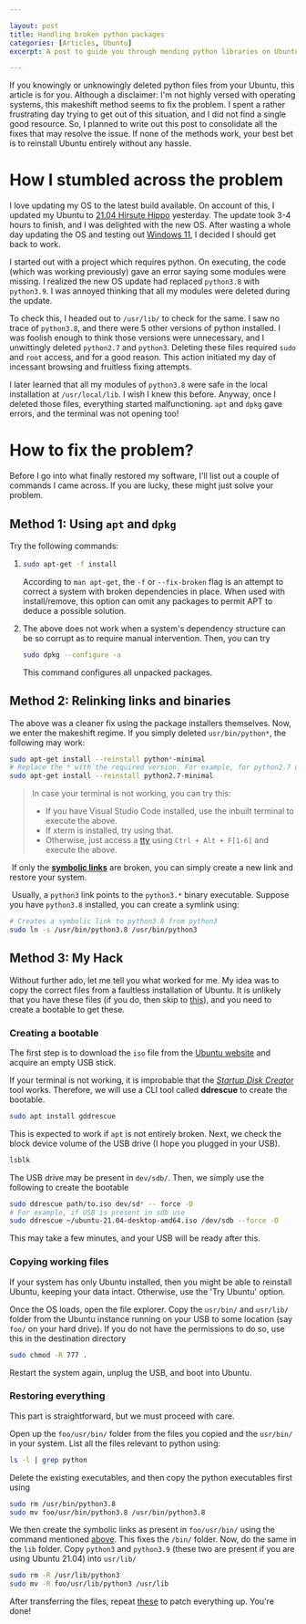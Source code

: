 ```yaml
---

layout: post
title: Handling broken python packages 
categories: [Articles, Ubuntu]
excerpt: A post to guide you through mending python libraries on Ubuntu

---
```


If you knowingly or unknowingly deleted python files from your Ubuntu, this article is for you. Although a disclaimer: I'm not highly versed with operating systems, this makeshift method seems to fix the problem. I spent a rather frustrating day trying to get out of this situation, and I did not find a single good resource. So, I planned to write out this post to consolidate all the fixes that may resolve the issue. If none of the methods work, your best bet is to reinstall Ubuntu entirely without any hassle.

# How I stumbled across the problem

I love updating my OS to the latest build available. On account of this, I updated my Ubuntu to [21.04 Hirsute Hippo](https://releases.ubuntu.com/21.04/) yesterday. The update took 3-4 hours to finish, and I was delighted with the new OS. After wasting a whole day updating the OS and testing out [Windows 11](https://sudhansh6.github.io/posts/Windows-11), I decided I should get back to work.

I started out with a project which requires python. On executing, the code (which was working previously) gave an error saying some modules were missing. I realized the new OS update had replaced `python3.8` with `python3.9`. I was annoyed thinking that all my modules were deleted during the update.

To check this, I headed out to `/usr/lib/` to check for the same. I saw no trace of `python3.8`, and there were 5 other versions of python installed. I was foolish enough to think those versions were unnecessary, and I unwittingly deleted `python2.7` and `python3`. Deleting these files required `sudo` and `root` access, and for a good reason. This action initiated my day of incessant browsing and fruitless fixing attempts. 

I later learned that all my modules of `python3.8` were safe in the local installation at `/usr/local/lib`. I wish I knew this before. Anyway, once I deleted those files, everything started malfunctioning. `apt` and `dpkg` gave errors, and the terminal was not opening too!

# How to fix the problem?

Before I go into what finally restored my software, I'll list out a couple of commands I came across. If you are lucky, these might just solve your problem.

## <a name=standard>Method 1: Using `apt` and `dpkg`</a>

Try the following commands:

1. ```bash
   sudo apt-get -f install
   ```

   According to `man apt-get`, the `-f` or `--fix-broken` flag is an attempt to correct a system with broken dependencies in place. When used with install/remove, this option can omit any packages to permit APT to deduce a possible solution.

2. The above does not work when a system's dependency structure can be so corrupt as to require manual intervention. Then, you can try

   ```bash
   sudo dpkg --configure -a 
   ```

   This command configures all unpacked packages.

## Method 2: Relinking links and binaries

The above was a cleaner fix using the package installers themselves. Now, we enter the makeshift regime. If you simply deleted `usr/bin/python*`, the following may work:

```bash
sudo apt-get install --reinstall python*-minimal
# Replace the * with the required version. For example, for python2.7 use:
sudo apt-get install --reinstall python2.7-minimal
```

> In case your terminal is not working, you can try this:
>
> - If you have Visual Studio Code installed, use the inbuilt terminal to execute the above.
> - If xterm is installed, try using that.
> - Otherwise, just access a [tty](https://askubuntu.com/questions/66195/what-is-a-tty-and-how-do-i-access-a-tty) using `Ctrl + Alt + F[1-6]` and execute the above.

​	If only the <a name=symlink>[**symbolic links**](https://www.freecodecamp.org/news/symlink-tutorial-in-linux-how-to-create-and-remove-a-symbolic-link/)</a> are broken, you can simply create a new link and restore your system.

​	Usually, a `python3` link points to the `python3.*` binary executable. Suppose you have `python3.8` installed, you 	      	can create a symlink using:

```bash
# Creates a symbolic link to python3.8 from python3
sudo ln -s /usr/bin/python3.8 /usr/bin/python3
```

## Method 3: My Hack

 Without further ado, let me tell you what worked for me. My idea was to copy the correct files from a faultless installation of Ubuntu. It is unlikely that you have these files (if you do, then skip to [this](#Restoring-everything)), and you need to create a bootable to get these. 

### Creating a bootable

The first step is to download the `iso` file from the [Ubuntu website](https://ubuntu.com/download) and acquire an empty USB stick.

If your terminal is not working, it is improbable that the [*Startup Disk Creator*](https://ubuntu.com/tutorials/create-a-usb-stick-on-ubuntu#1-overview) tool works. Therefore, we will use a CLI tool called **ddrescue** to create the bootable.

```bash
sudo apt install gddrescue
```

This is expected to work if `apt` is not entirely broken. Next, we check the block device volume of the USB drive (I hope you plugged in your USB). 

```bash
lsblk
```

The USB drive may be present in `dev/sdb/`. Then, we simply use the following to create the bootable

```bash
sudo ddrescue path/to.iso dev/sd* -- force -D
# For example, if USB is present in sdb use
sudo ddrescue ~/ubuntu-21.04-desktop-amd64.iso /dev/sdb --force -D
```

This may take a few minutes, and your USB will be ready after this.

### Copying working files

If your system has only Ubuntu installed, then you might be able to reinstall Ubuntu, keeping your data intact. Otherwise, use the 'Try Ubuntu' option.

Once the OS loads, open the file explorer. Copy the `usr/bin/` and `usr/lib/` folder from the Ubuntu instance running on your USB to some location (say `foo/` on your hard drive). If you do not have the permissions to do so, use this in the destination directory

```bash
sudo chmod -R 777 .
```

Restart the system again, unplug the USB, and boot into Ubuntu.

### <a name="Restoring-everything">Restoring everything</a>

This part is straightforward, but we must proceed with care.

Open up the `foo/usr/bin/` folder from the files you copied and the `usr/bin/` in your system. List all the files relevant to python using:

```bash
ls -l | grep python
```

Delete the existing executables, and then copy the python executables first using

```bash
sudo rm /usr/bin/python3.8
sudo mv foo/usr/bin/python3.8 /usr/bin/python3.8
```

We then create the symbolic links as present in `foo/usr/bin/` using the command mentioned [above](#symlink). This fixes the `/bin/` folder. Now, do the same in the `lib` folder. Copy `python3` and `python3.9` (these two are present if you are using Ubuntu 21.04) into `usr/lib/`

```bash
sudo rm -R /usr/lib/python3
sudo mv -R foo/usr/lib/python3 /usr/lib
```

After transferring the files, repeat [these](#standard) to patch everything up. You're done!

